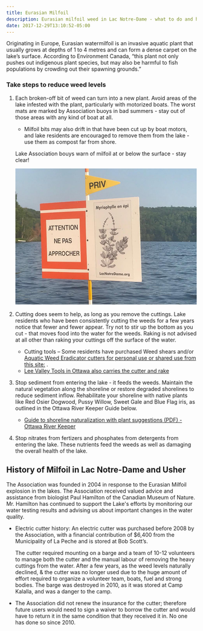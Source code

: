 ```yaml
---
title: Eurasian Milfoil
description: Eurasian milfoil weed in Lac Notre-Dame - what to do and history
date: 2017-12-29T13:10:52-05:00
---
```

Originating in Europe, Eurasian watermilfoil is an invasive aquatic plant that usually grows at depths of 1 to 4 metres and can form a dense carpet on the lake’s surface.  According to Environment Canada, “this plant not only pushes out indigenous plant species, but may also be harmful to fish populations by crowding out their spawning grounds.”

### Take steps to reduce weed levels

1. Each broken-off bit of weed can turn into a new plant. Avoid areas of the lake infested with the plant, particularly with motorized boats. The worst mats are marked by Association buoys in bad summers - stay out of those areas with any kind of boat at all.

   * Milfoil bits may also drift in that have been cut up by boat motors, and lake residents are encouraged to remove them from the lake - use them as compost far from shore.

   Lake Association bouys warn of milfoil at or below the surface - stay clear!

   <img src="/assets/img/Buoy.jpg" class="img-fluid py-3" alt="pic of buoy on lake" />

2. Cutting does seem to help, as long as you remove the cuttings. Lake residents who have been consistently cutting the weeds for a few years notice that fewer and fewer appear. Try not to stir up the bottom as you cut - that moves food into the water for the weeds. Raking is not advised at all other than raking your cuttings off the surface of the water.  

    * Cutting tools – Some residents have purchased Weed shears and/or [Aquatic Weed Eradicator cutters for personal use or shared use from this site:](https://shop.canadianpond.ca/en/products/outils-manuels-pour-le-controle-des-plantes-aquatiques?variant=38022429311172) .
    * [Lee Valley Tools in Ottawa also carries the cutter and rake](https://www.leevalley.com/en-ca/shop/garden/garden-care/weeders/76919-weed-razer-pro?item=EC420)

3. Stop sediment from entering the lake - it feeds the weeds. Maintain the natural vegetation along the shoreline or restore degraded shorelines to reduce sediment inflow. Rehabilitate your shoreline with native plants like Red Osier Dogwood, Pussy Willow, Sweet Gale and Blue Flag iris, as outlined in the Ottawa River Keeper Guide below.

   * [Guide to shoreline naturalization with plant suggestions (PDF) - Ottawa River Keeper](https://www.ottawariverkeeper.ca/wp-content/uploads/2015/09/3_ORK_ShorelineNaturalization_EN.pdf)

4. Stop nitrates from fertizers and phosphates from detergents from entering the lake. These nutrients feed the weeds as well as damaging the overall health of the lake.  

## History of Milfoil in Lac Notre-Dame and Usher

The Association was founded in 2004 in response to the Eurasian Milfoil explosion in the lakes. The Association received valued advice and assistance from biologist Paul Hamilton of the Canadian Museum of Nature. Mr. Hamilton has continued to support the Lake's efforts by monitoring our water testing results and advising us about important changes in the water quality.

* Electric cutter history: An electric cutter was purchased before 2008 by the Association, with a financial contribution of $6,400 from the Municipality of La Peche and is stored at Bob Scott’s.

   The cutter required mounting on a barge and a team of 10-12 volunteers to manage both the cutter and the manual labour of removing the heavy cuttings from the water. After a few years, as the weed levels naturally declined, & the cutter was no longer used due to the huge amount of effort required to organize a volunteer team, boats, fuel and strong bodies.  The  barge  was  destroyed  in  2010, as  it  was  stored  at  Camp  Kalalla,  and  was  a  danger  to  the  camp.  

* The Association did not  renew the insurance for the cutter;  therefore future users would need to sign a waiver to borrow the cutter and would have to return it in the same condition that they received it in.  No one has done so since 2010.
